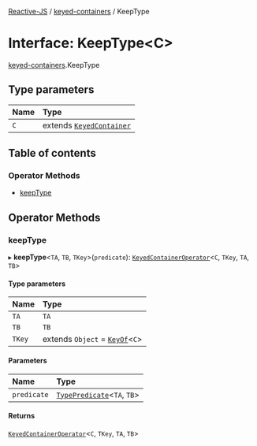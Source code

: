 [Reactive-JS](../README.md) / [keyed-containers](../modules/keyed_containers.md) / KeepType

# Interface: KeepType<C\>

[keyed-containers](../modules/keyed_containers.md).KeepType

## Type parameters

| Name | Type |
| :------ | :------ |
| `C` | extends [`KeyedContainer`](keyed_containers.KeyedContainer.md) |

## Table of contents

### Operator Methods

- [keepType](keyed_containers.KeepType.md#keeptype)

## Operator Methods

### keepType

▸ **keepType**<`TA`, `TB`, `TKey`\>(`predicate`): [`KeyedContainerOperator`](../modules/keyed_containers.md#keyedcontaineroperator)<`C`, `TKey`, `TA`, `TB`\>

#### Type parameters

| Name | Type |
| :------ | :------ |
| `TA` | `TA` |
| `TB` | `TB` |
| `TKey` | extends `Object` = [`KeyOf`](../modules/keyed_containers.md#keyof)<`C`\> |

#### Parameters

| Name | Type |
| :------ | :------ |
| `predicate` | [`TypePredicate`](../modules/functions.md#typepredicate)<`TA`, `TB`\> |

#### Returns

[`KeyedContainerOperator`](../modules/keyed_containers.md#keyedcontaineroperator)<`C`, `TKey`, `TA`, `TB`\>
